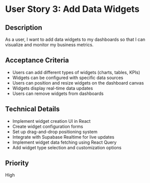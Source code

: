 # User Story 3: Add Data Widgets

## Description
As a user, I want to add data widgets to my dashboards so that I can visualize and monitor my business metrics.

## Acceptance Criteria
- Users can add different types of widgets (charts, tables, KPIs)
- Widgets can be configured with specific data sources
- Users can position and resize widgets on the dashboard canvas
- Widgets display real-time data updates
- Users can remove widgets from dashboards

## Technical Details
- Implement widget creation UI in React
- Create widget configuration forms
- Set up drag-and-drop positioning system
- Integrate with Supabase Realtime for live updates
- Implement widget data fetching using React Query
- Add widget type selection and customization options

## Priority
High